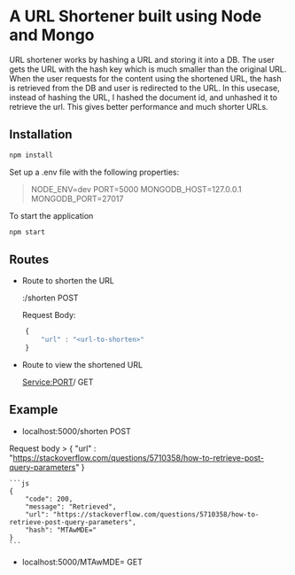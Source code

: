 # A URL Shortener built using Node and Mongo

URL shortener works by hashing a URL and storing it into a DB. The user gets the URL with the hash key which is much smaller than the original URL. When the user requests for the content using the shortened URL, the hash is retrieved from the DB and user is redirected to the URL.
In this usecase, instead of hashing the URL, I hashed the document id, and unhashed it to retrieve the url. This gives better performance and much shorter URLs.

## Installation

```sh
npm install
```

Set up a .env file with the following properties:

> NODE_ENV=dev
> PORT=5000
> MONGODB_HOST=127.0.0.1
> MONGODB_PORT=27017

To start the application
```sh
npm start
```

## Routes

- Route to shorten the URL

    <Service>:<PORT>/shorten POST

    Request Body:
```js
    {
        "url" : "<url-to-shorten>"
    }
```

- Route to view the shortened URL

    <Service:PORT>/<hash> GET


## Example

- localhost:5000/shorten POST
 
 Request body 
    > { "url" : "https://stackoverflow.com/questions/5710358/how-to-retrieve-post-query-parameters" }

    ```js
    {
        "code": 200,
        "message": "Retrieved",
        "url": "https://stackoverflow.com/questions/5710358/how-to-retrieve-post-query-parameters",
        "hash": "MTAwMDE="
    }
    ```

- localhost:5000/MTAwMDE= GET


